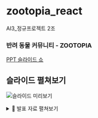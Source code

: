 # zootopia_react
AI3_정규프로젝트 2조

### 반려 동물 커뮤니티 - ZOOTOPIA
[PPT 슬라이드 쇼](https://yoosik-shin.github.io/AI3_TEAM_ZOOTOPIA/)

## 슬라이드 펼쳐보기
![슬라이드 미리보기](./slides/0.png)
<details>
  <summary>📑 발표 자료 펼쳐보기</summary>
  <img src="./slides/1.png" width="900" />
  <img src="./slides/2.png" width="900" />
  <img src="./slides/3.png" width="900" />
  <img src="./slides/4.png" width="900" />
  <img src="./slides/5.png" width="900" />
  <img src="./slides/6.png" width="900" />
  <img src="./slides/7.png" width="900" />
  <img src="./slides/8.png" width="900" />
  <img src="./slides/9.png" width="900" />
  <img src="./slides/10.png" width="900" />
  <img src="./slides/11.png" width="900" />
  <img src="./slides/12.png" width="900" />
  <img src="./slides/13.png" width="900" />
  <img src="./slides/14.png" width="900" />
  <img src="./slides/15.png" width="900" />
  <img src="./slides/16.png" width="900" />
  <img src="./slides/17.png" width="900" />
  <img src="./slides/18.png" width="900" />
  <img src="./slides/19.png" width="900" />
</details>
